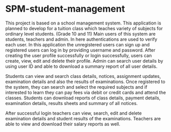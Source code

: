 # SPM-student-management

This project is based on a school management system. This application is planned to develop for a tuition class which teaches variety of subjects for ordinary level students. (Grade 10 and 11) Main users of this system are students, teachers and admin. In here authentications are used to verify each user. In this application the unregistered users can sign up and registered users can log in by providing username and password. After creating the user profile successfully or login successfully, users can create, view, edit and delete their profile. Admin can search user details by using user ID and able to download a summary report of all user details.

Students can view and search class details, notices, assignment updates, examination details and also the results of examinations. Once registered to the system, they can search and select the required subjects and if interested to learn they can pay fees via debit or credit cards and attend the classes. Students can download reports of class details, payment details, examination details, results sheets and summary of all notices.

After successful login teachers can view, search, edit and delete examination details and student results of the examinations. Teachers are able to view and download their salary reports as well. 
